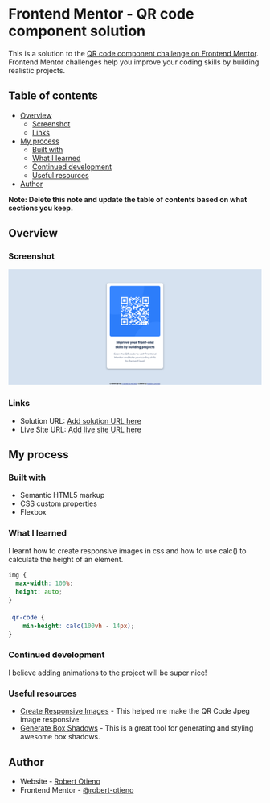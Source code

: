 # Frontend Mentor - QR code component solution

This is a solution to the [QR code component challenge on Frontend Mentor](https://www.frontendmentor.io/challenges/qr-code-component-iux_sIO_H). Frontend Mentor challenges help you improve your coding skills by building realistic projects. 

## Table of contents

- [Overview](#overview)
  - [Screenshot](#screenshot)
  - [Links](#links)
- [My process](#my-process)
  - [Built with](#built-with)
  - [What I learned](#what-i-learned)
  - [Continued development](#continued-development)
  - [Useful resources](#useful-resources)
- [Author](#author)

**Note: Delete this note and update the table of contents based on what sections you keep.**

## Overview

### Screenshot

![](./screenshot.png)

### Links

- Solution URL: [Add solution URL here](https://your-solution-url.com)
- Live Site URL: [Add live site URL here](https://your-live-site-url.com)

## My process

### Built with

- Semantic HTML5 markup
- CSS custom properties
- Flexbox

### What I learned

I learnt how to create responsive images in css and how to use calc() to calculate the height of an element.

```css
img {
  max-width: 100%;
  height: auto;
}

.qr-code {
    min-height: calc(100vh - 14px);
}
```

### Continued development

I believe adding animations to the project will be super nice!

### Useful resources

- [Create Responsive Images](https://www.w3schools.com/howto/howto_css_image_responsive.asp) - This helped me make the QR Code Jpeg image responsive.
- [Generate Box Shadows](https://cssgenerator.org/box-shadow-css-generator.html) - This is a great tool for generating and styling awesome box shadows.

## Author

- Website - [Robert Otieno](https://robertotieno.rokeservices.com)
- Frontend Mentor - [@robert-otieno](https://www.frontendmentor.io/profile/robert-otieno)
